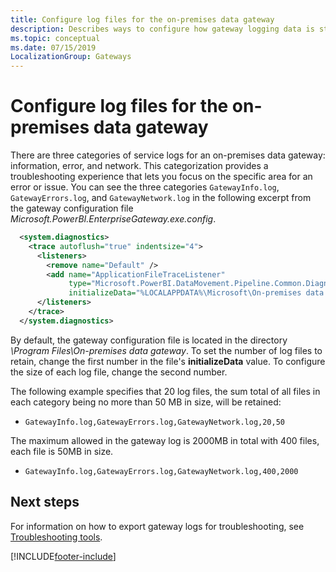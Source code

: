 ```yaml
---
title: Configure log files for the on-premises data gateway
description: Describes ways to configure how gateway logging data is stored.
ms.topic: conceptual
ms.date: 07/15/2019
LocalizationGroup: Gateways 
---
```


# Configure log files for the on-premises data gateway

There are three categories of service logs for an on-premises data gateway: information, error, and network. This categorization provides a troubleshooting experience that lets you focus on the specific area for an error or issue. You can see the three categories `GatewayInfo.log`, `GatewayErrors.log`, and `GatewayNetwork.log` in the following excerpt from the gateway configuration file *Microsoft.PowerBI.EnterpriseGateway.exe.config*.

```xml
  <system.diagnostics>
    <trace autoflush="true" indentsize="4">
      <listeners>
        <remove name="Default" />
        <add name="ApplicationFileTraceListener"
             type="Microsoft.PowerBI.DataMovement.Pipeline.Common.Diagnostics.RotatableFilesManagerTraceListener, Microsoft.PowerBI.DataMovement.Pipeline.Common"
             initializeData="%LOCALAPPDATA%\Microsoft\On-premises data gateway\,GatewayInfo.log,GatewayErrors.log,GatewayNetwork.log,20,50" />
      </listeners>
    </trace>
  </system.diagnostics>
```

By default, the gateway configuration file is located in the directory *\Program Files\On-premises data gateway*. To set the number of log files to retain, change the first number in the file's **initializeData** value. To configure the size of each log file, change the second number.

The following example specifies that 20 log files, the sum total of all files in each category being no more than 50 MB in size, will be retained:

- `GatewayInfo.log,GatewayErrors.log,GatewayNetwork.log,20,50`
 
The maximum allowed in the gateway log is 2000MB in total with 400 files, each file is 50MB in size. 
 
- `GatewayInfo.log,GatewayErrors.log,GatewayNetwork.log,400,2000`


## Next steps

For information on how to export gateway logs for troubleshooting, see [Troubleshooting tools](service-gateway-tshoot.md#troubleshooting-tools).


[!INCLUDE[footer-include](../includes/footer-banner.md)]
